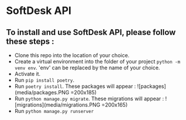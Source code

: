 # SoftDesk API

## To install and use SoftDesk API, please follow these steps :

- Clone this repo into the location of your choice.
- Create a virtual environment into the folder of your project `python -m venv env`. 'env' can be replaced by the name of your choice.
- Activate it.
- Run `pip install poetry`.
- Run `poetry install`. These packages will appear :
  ![packages](media/packages.PNG =200x185)
- Run `python manage.py migrate`. These migrations will appear :
  ![migrations](media/migrations.PNG =200x165)
- Run `python manage.py runserver`
